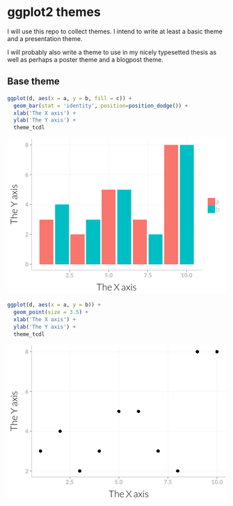 # ggplot2 themes

I will use this repo to collect themes.
I intend to write at least a basic theme and a presentation theme.

I will probably also write a theme to use in my nicely typesetted thesis as well as perhaps a poster theme and a blogpost theme.



## Base theme





```r
ggplot(d, aes(x = a, y = b, fill = c)) + 
  geom_bar(stat = 'identity', position=position_dodge()) +
  xlab('The X axis') + 
  ylab('The Y axis') +
  theme_tcdl
```

![plot of chunk baseTheme](figure/baseTheme-1.png) 

```r
ggplot(d, aes(x = a, y = b)) + 
  geom_point(size = 3.5) +
  xlab('The X axis') + 
  ylab('The Y axis') +
  theme_tcdl
```

![plot of chunk baseTheme](figure/baseTheme-2.png) 
